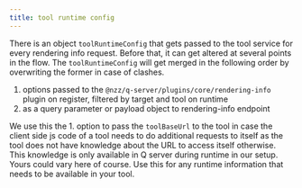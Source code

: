```yaml
---
title: tool runtime config
---
```


There is an object `toolRuntimeConfig` that gets passed to the tool service for every rendering info request. Before that, it can get altered at several points in the flow. The `toolRuntimeConfig` will get merged in the following order by overwriting the former in case of clashes.

1. options passed to the `@nzz/q-server/plugins/core/rendering-info` plugin on register, filtered by target and tool on runtime
2. as a query parameter or payload object to rendering-info endpoint


We use this the 1. option to pass the `toolBaseUrl` to the tool in case the client side js code of a tool needs to do additional requests to itself as the tool does not have knowledge about the URL to access itself otherwise. This knowledge is only available in Q server during runtime in our setup. Yours could vary here of course.
Use this for any runtime information that needs to be available in your tool.

